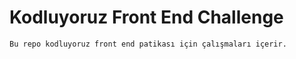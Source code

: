 # Kodluyoruz Front End Challenge ##
``` Bu repo kodluyoruz front end patikası için çalışmaları içerir. ```

